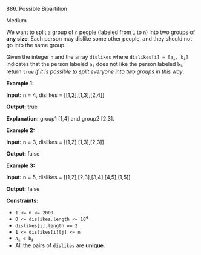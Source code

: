 886\. Possible Bipartition

Medium

We want to split a group of `n` people (labeled from `1` to `n`) into two groups of **any size**. Each person may dislike some other people, and they should not go into the same group.

Given the integer `n` and the array `dislikes` where <code>dislikes[i] = [a<sub>i</sub>, b<sub>i</sub>]</code> indicates that the person labeled <code>a<sub>i</sub></code> does not like the person labeled <code>b<sub>i</sub></code>, return `true` _if it is possible to split everyone into two groups in this way_.

**Example 1:**

**Input:** n = 4, dislikes = [[1,2],[1,3],[2,4]]

**Output:** true

**Explanation:** group1 [1,4] and group2 [2,3]. 

**Example 2:**

**Input:** n = 3, dislikes = [[1,2],[1,3],[2,3]]

**Output:** false 

**Example 3:**

**Input:** n = 5, dislikes = [[1,2],[2,3],[3,4],[4,5],[1,5]]

**Output:** false 

**Constraints:**

*   `1 <= n <= 2000`
*   <code>0 <= dislikes.length <= 10<sup>4</sup></code>
*   `dislikes[i].length == 2`
*   `1 <= dislikes[i][j] <= n`
*   <code>a<sub>i</sub> < b<sub>i</sub></code>
*   All the pairs of `dislikes` are **unique**.